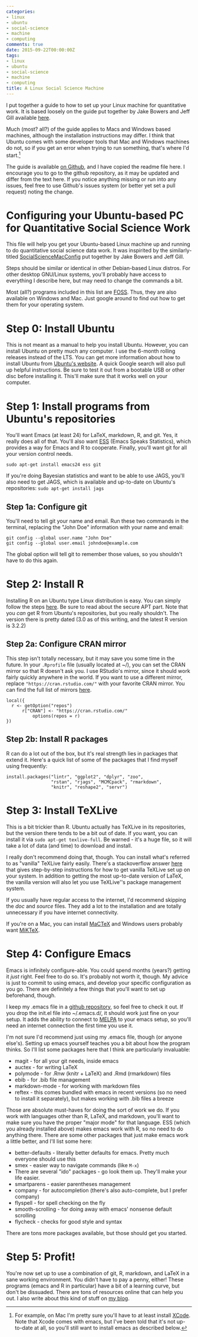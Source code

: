 ```yaml
---
categories:
- linux
- ubuntu
- social-science
- machine
- computing
comments: true
date: 2015-09-22T00:00:00Z
tags:
- linux
- ubuntu
- social-science
- machine
- computing
title: A Linux Social Science Machine
---
```


I put together a guide to how to set up your Linux machine for
quantitative work. It is based loosely on the guide put together by
Jake Bowers and Jeff Gill available
[here](https://github.com/jwbowers/SocialScienceMacConfig).

Much (most? all?) of the guide applies to Macs and Windows based
machines, although the installation instructions may differ. I think
that Ubuntu comes with some developer tools that Mac and Windows
machines do not, so if you get an error when trying to run something,
that's where I'd start.[^xcode]

[^xcode]: For example, on Mac I'm pretty sure you'll
    have to at least install
    [XCode](https://developer.apple.com/xcode/). Note that Xcode comes
    with emacs, but I've been told that it's not up-to-date at all, so
    you'll still want to install emacs as described below. 

The guide is available
[on Github](https://github.com/jabranham/SocialScienceLinuxConfig),
and I have copied the readme file here. I encourage you to go to the
github repository, as it may be updated and differ from the text
here. If you notice anything missing or run into any issues, feel free
to use Github's issues system (or better yet set a pull request)
noting the change. 

# Configuring your Ubuntu-based PC for Quantitative Social Science Work
This file will help you get your Ubuntu-based Linux machine up and
running to do quantitative social science data work. It was inspirited
by the similarly-titled
[SocialScienceMacConfig](https://github.com/jwbowers/SocialScienceMacConfig)
put together by Jake Bowers and Jeff Gill.

Steps should be similar or identical in other Debian-based Linux
distros. For other desktop GNU/Linux systems, you'll probably have access to
everything I describe here, but may need to change the commands a
bit.

Most (all?) programs included in this list are
[FOSS](https://en.wikipedia.org/wiki/Free_and_open-source_software). Thus,
they are also available on Windows and Mac. Just
google around to find out how to get them for your operating system. 

# Step 0: Install Ubuntu
This is not meant as a manual to help you install Ubuntu. However,
you can install Ubuntu on pretty much any computer. I use the 6-month
rolling releases instead of the LTS. You can get more information
about how to install Ubuntu from
[Ubuntu's website](http://www.ubuntu.com/). A quick Google search will
also pull up helpful instructions. Be sure to test it out from a
bootable USB or other disc before installing it. This'll make sure
that it works well on your computer. 

# Step 1: Install programs from Ubuntu's repositories
You'll want Emacs (at least 24) for LaTeX, markdown, R, and git. Yes,
it really does all of that. You'll also want
[ESS](http://ess.r-project.org/) (Emacs Speaks Statistics), which
provides a way for Emacs and R to cooperate. Finally, you'll want git
for all your version control needs. 

    sudo apt-get install emacs24 ess git

If you're doing Bayesian statistics and want to be able to use JAGS,
you'll also need to get JAGS, which is available and up-to-date on
Ubuntu's repositories: `sudo apt-get install jags`

## Step 1a: Configure git
You'll need to tell git your name and email. Run these two commands in
the terminal, replacing the "John Doe" information with your name and
email:

    git config --global user.name "John Doe"
    git config --global user.email johndoe@example.com

The global option will tell git to remember those values, so you
shouldn't have to do this again. 

# Step 2: Install R
Installing R on an Ubuntu type Linux distribution is easy. You can
simply follow the steps
[here](https://cran.r-project.org/bin/linux/ubuntu/README). Be sure to
read about the secure APT part. Note that you *can* get R from
Ubuntu's repositories, but you really shouldn't. The version there is
pretty dated (3.0 as of this writing, and the latest R version is 3.2.2)

## Step 2a: Configure CRAN mirror
This step isn't totally necessary, but it may save you some time in
the future. In your `.Rprofile` file (usually located at ~/), you can
set the CRAN mirror so that R doesn't ask you. I use RStudio's mirror,
since it should work fairly quickly anywhere in the world. If you want
to use a different mirror, replace `"https://cran.rstudio.com/"` with
your favorite CRAN mirror. You can find the full list of mirrors
[here](https://cran.r-project.org/mirrors.html). 

    local({
      r <- getOption("repos")
          r["CRAN"] <- "https://cran.rstudio.com/"
              options(repos = r)
    })

## Step 2b: Install R packages
R can do a lot out of the box, but it's real strength lies in packages
that extend it. Here's a quick list of some of the packages that I
find myself using frequently:

    install.packages("lintr", "ggplot2", "dplyr", "zoo",
                     "rstan", "rjags", "MCMCpack", "rmarkdown",
                     "knitr", "reshape2", "servr")

# Step 3: Install TeXLive
This is a bit trickier than R. Ubuntu actually has TeXLive in its
repositories, but the version there tends to be a bit out of date. If
you want, you can install it via `sudo apt-get texlive-full`. Be
warned - it's a huge file, so it will take a lot of data (and time) to
download and install.

I really don't recommend doing that, though. You can install what's
referred to as "vanilla" TeXLive fairly easily. There's a stackoverflow
answer [here](http://tex.stackexchange.com/a/95373) that gives
step-by-step instructions for how to get vanilla TeXLive set up on
your system. In addition to getting the most up-to-date version of
LaTeX, the vanilla version will also let you use TeXLive''s package
management system. 

If you usually have regular access to the internet, I'd recommend
skipping the *doc* and *source*  files. They add a lot to the
installation and are totally unnecessary if you have internet
connectivity. 

If you're on a Mac, you can install [MaCTeX](https://tug.org/mactex/) and Windows users probably
want [MiKTeX](http://www.miktex.org/). 

# Step 4: Configure Emacs
Emacs is infinitely configure-able. You could spend months (years?)
getting it *just* right. Feel free to do so. It's probably not worth
it, though. My advice is just to commit to using emacs, and develop
your specific configuration as you go. There are definitely a few
things that you'll want to set up beforehand, though.

I keep my .emacs file in
a [github repository](https://github.com/jabranham/emacs), so feel
free to check it out. If you drop the init.el file into ~/.emacs.d/,
it should work just fine on your setup. It adds the ability to connect
to [MELPA](https://melpa.org/) to your emacs setup, so you'll need an
internet connection the first time you use it.

I'm not sure I'd recommend just using my .emacs file, though (or
anyone else's). Setting up emacs yourself teaches you a bit about how
the program thinks. So I'll list some packages here that I think are
particularly invaluable:

* magit - for all your git needs, inside emacs
* auctex - for writing LaTeX
* polymode - for .Rnw (knitr + LaTeX) and .Rmd (rmarkdown) files
* ebib - for .bib file management
* markdown-mode - for working with markdown files
* reftex - this comes bundled with emacs in recent versions (so no
  need to install it separately), but makes
  working with .bib files a breeze 

Those are absolute must-haves for doing the sort of work we do. If you
work with languages other than R, LaTeX, and markdown, you'll want to
make sure you have the proper "major mode" for that language. ESS
(which you already installed above) makes emacs work with R, so no
need to do anything there. There are some other packages that just
make emacs work a little better, and I'll list some here:

* better-defaults - literally better defaults for emacs. Pretty much
everyone should use this
* smex - easier way to navigate commands (like `M-x`)
* There are several "ido" packages - go look them up. They'll make
your life easier.
* smartparens - easier parentheses management
* company - for autocompletion (there's also auto-complete, but I
prefer company)
* flyspell - for spell checking on the fly
* smooth-scrolling - for doing away with emacs' nonsense default
scrolling
* flycheck - checks for good style and syntax

There are tons more packages available, but those should get you
started. 

# Step 5: Profit!
You're now set up to use a combination of git, R, markdown, and LaTeX
in a sane working environment. You didn't have to pay a penny, either!
These programs (emacs and R in particular) have a bit of a learning
curve, but don't be dissuaded. There are tons of resources online that
can help you out. I also write about this kind of stuff on
[my blog](https://jabranham.github.io). 
